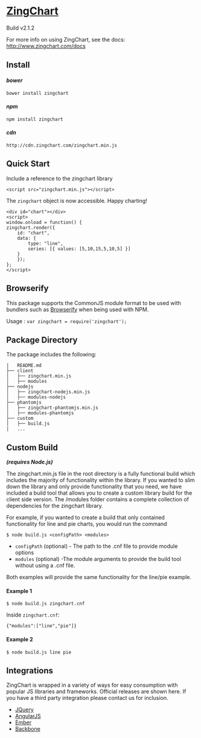 # [ZingChart](http://www.zingchart.com)
Build v2.1.2

For more info on using ZingChart, see the docs: http://www.zingchart.com/docs


## Install

#### *bower*
```
bower install zingchart
```

#### *npm*
```
npm install zingchart
```

#### *cdn*
```
http://cdn.zingchart.com/zingchart.min.js
```


## Quick Start
Include a reference to the zingchart library

```
<script src="zingchart.min.js"></script>
```
The `zingchart` object is now accessible. Happy charting!
```
<div id="chart"></div>
<script>
window.onload = function() {
zingchart.render({
    id: "chart",
    data: {
        type: "line",
        series: [{ values: [5,10,15,5,10,5] }]
    }
    });
};
</script>
```

## Browserify
This package supports the CommonJS module format to be used with bundlers such as [Browserify](http://browserify.org/) when being used with NPM. 

Usage : `var zingchart = require('zingchart');`



## Package Directory
The package includes the following:
```
|   README.md
├── client
│   ├── zingchart.min.js
│   ├── modules
├── nodejs
│   ├── zingchart-nodejs.min.js
│   ├── modules-nodejs
├── phantomjs
│   ├── zingchart-phantomjs.min.js
│   ├── modules-phantomjs
├── custom
│   ├── build.js
|   ...
```

## Custom Build
***(requires Node.js)***

The zingchart.min.js file in the root directory is a fully functional build which includes the majority of functionality within the library. If you wanted to slim down the library and only provide functionality that you need, we have included a build tool that allows you to create a custom library build for the client side version. The /modules folder contains a complete collection of dependencies for the zingchart library.

For example, if you wanted to create a build that only contained functionality for line and pie charts, you would run the command

```
$ node build.js <configPath> <modules>
```
* `configPath` (optional) - The path to the .cnf file to provide module options
* `modules` (optional) -The module arguments to provide the build tool without using a .cnf file.

Both examples will provide the same functionality for the line/pie example.

#### Example 1
```
$ node build.js zingchart.cnf
```
Inside `zingchart.cnf`:
```
{"modules":["line","pie"]}
```

#### Example 2
```
$ node build.js line pie
```

## Integrations

ZingChart is wrapped in a variety of ways for easy consumption with popular JS libraries and frameworks. Official releases are shown here.  If you have a third party integration please contact us for inclusion. 

* [JQuery](https://github.com/zingchart/ZingChart-jQuery)
* [AngularJS](https://github.com/zingchart/ZingChart-AngularJS)
* [Ember](https://github.com/zingchart/ember-zingchart)
* [Backbone](https://github.com/zingchart/backbone-zingchart)
